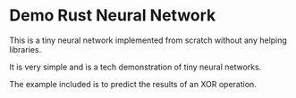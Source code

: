 # Demo Rust Neural Network

This is a tiny neural network implemented from scratch without any helping libraries.

It is very simple and is a tech demonstration of tiny neural networks.

The example included is to predict the results of an XOR operation.
